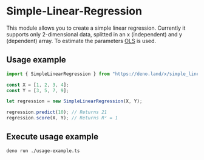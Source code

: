 # Simple-Linear-Regression
This module allows you to create a simple linear regression. Currently it supports only 2-dimensional data, splitted in an x (independent) and y (dependent) array. 
To estimate the parameters [OLS](https://en.wikipedia.org/wiki/Ordinary_least_squares) is used.

## Usage example
```ts
import { SimpleLinearRegression } from "https://deno.land/x/simple_linear_regression/mod.ts";

const X = [1, 2, 3, 4];
const Y = [3, 5, 7, 9];

let regression = new SimpleLinearRegression(X, Y);

regression.predict(10); // Returns 21
regression.score(X, Y); // Returns R² = 1
```

## Execute usage example
```
deno run ./usage-example.ts
```
